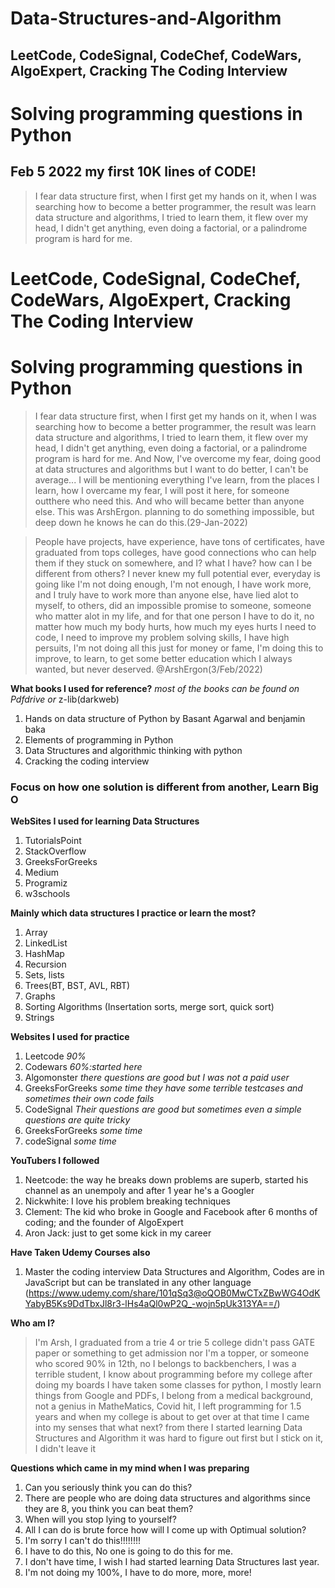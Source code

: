 # Data-Structures-and-Algorithm

## LeetCode, CodeSignal, CodeChef, CodeWars, AlgoExpert, Cracking The Coding Interview

# Solving programming questions in Python
## Feb 5 2022 my first 10K lines of CODE!

>I fear data structure first, when I first get my hands on it, when I was searching how to become a better programmer, the result was learn data structure and algorithms, I tried to learn them, it flew over my head, I didn't get anything, even doing a factorial, or a palindrome program is hard for me.
# LeetCode, CodeSignal, CodeChef, CodeWars, AlgoExpert, Cracking The Coding Interview

# Solving programming questions in Python

>I fear data structure first, when I first get my hands on it, when I was searching how to become a better programmer, the result was learn data structure and algorithms, I tried to learn them, it flew over my head, I didn't get anything, even doing a factorial, or a palindrome program is hard for me.
And Now, I've overcome my fear, doing good at data structures and algorithms but I want to do better, I can't be average... 
I will be mentioning everything I've learn, from the places I learn, how I overcame my fear, I will post it here, for someone outthere who need this. And who will became better than anyone else.
This was ArshErgon. planning to do something impossible, but deep down he knows he can do this.(29-Jan-2022)

>People have projects, have experience, have tons of certificates, have graduated from tops colleges, have good connections who can help them if they stuck on somewhere, and I? what I have? how can I be different from others? I never knew my full potential ever, everyday is going like I'm not doing enough, I'm not enough, I have work more, and I truly have to work more than anyone else, have lied alot to myself, to others, did an impossible promise to someone, someone who matter alot in my life, and for that one person I have to do it, no matter how much my body hurts, how much my eyes hurts I need to code, I need to improve my problem solving skills, I have high persuits, I'm not doing all this just for money or fame, I'm doing this to improve, to learn, to get some better education which I always wanted, but never deserved. @ArshErgon(3/Feb/2022)


**What books I used for reference?** *most of  the books can be found on Pdfdrive or* z-lib(darkweb)

1. Hands on data structure of Python by Basant Agarwal and benjamin baka
2. Elements of programming in Python
3. Data Structures and algorithmic thinking with python
4. Cracking the coding interview

### Focus on how one solution is different from another, Learn Big O

**WebSites I used for learning Data Structures**
1. TutorialsPoint
2. StackOverflow
3. GreeksForGreeks
4. Medium
5. Programiz
6. w3schools


**Mainly which data structures I practice or learn the most?**
1. Array
2. LinkedList
3. HashMap
4. Recursion
5. Sets, lists
6. Trees(BT, BST, AVL, RBT)
7. Graphs
8. Sorting Algorithms (Insertation sorts, merge sort, quick sort)
9. Strings

**Websites I used for practice**
1. Leetcode *90%*
2. Codewars *60%:started here*
3. Algomonster *there questions are good but I was not a paid user*
4. GreeksForGreeks *some time* *they have some terrible testcases and sometimes their own code fails*
5. CodeSignal *Their questions are good but sometimes even a simple questions are quite tricky*
4. GreeksForGreeks *some time*
5. codeSignal *some time*

**YouTubers I followed**
1. Neetcode: the way he breaks down problems are superb, started his channel as an unempoly and after 1 year he's a Googler
2. Nickwhite: I love his problem breaking techniques
3. Clement: The kid who broke in Google and Facebook after 6 months of coding; and the founder of AlgoExpert
4. Aron Jack: just to get some kick in my career 

**Have Taken Udemy Courses also**
1. Master the coding interview Data Structures and Algorithm, Codes are in JavaScript but can be translated in any other language (https://www.udemy.com/share/101qSq3@oQOB0MwCTxZBwWG4OdKYabyB5Ks9DdTbxJl8r3-lHs4aQl0wP2Q_-wojn5pUk313YA==/)

**Who am I?**
> I'm Arsh, I graduated from a trie 4 or trie 5 college didn't pass GATE paper or something to get admission nor I'm a topper, or someone who scored 90% in 12th, no I belongs to backbenchers, I was a terrible student, I know about programming before my college after doing my boards I have taken some classes for python, I mostly learn things from Google and PDFs, I belong from a medical background, not a genius in MatheMatics, Covid hit, I left programming for 1.5 years and when my college is about to get over at that time I came into my senses that what next? from there I started learning Data Structures and Algorithm it was hard to figure out first but I stick on it, I didn't leave it


**Questions which came in my mind when I was preparing**
1. Can you seriously think you can do this?
2. There are people who are doing data structures and algorithms since they are 8, you think you can beat them?
3. When will you stop lying to yourself?
4. All I can do is brute force how will I come up with Optimual solution?
5. I'm sorry I can't do this!!!!!!!!
6. I have to do this, No one is going to do this for me.
7. I don't have time, I wish I had started learning Data Structures last year.
8. I'm not doing my 100%, I have to do more, more, more!
